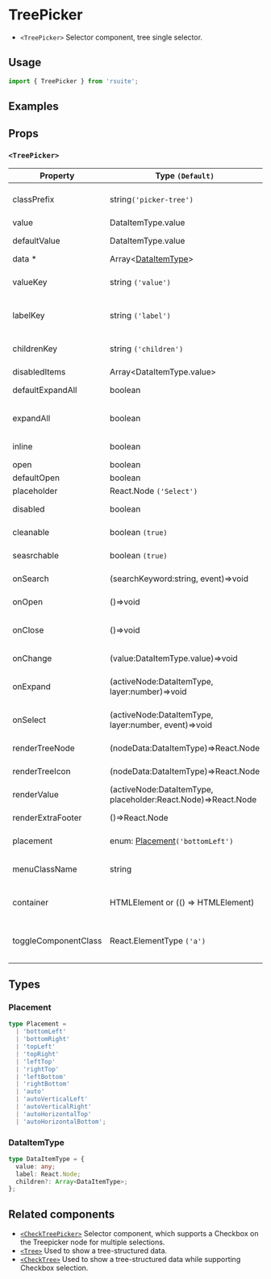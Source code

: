 # TreePicker

- `<TreePicker>` Selector component, tree single selector.

## Usage

```js
import { TreePicker } from 'rsuite';
```

## Examples

<!--{demo}-->

## Props

### `<TreePicker>`

| Property             | Type `(Default)`                                              | Description                                     |
| -------------------- | ------------------------------------------------------------- | ----------------------------------------------- |
| classPrefix          | string`('picker-tree')`                                       | The prefix of the component CSS class           |
| value                | DataItemType.value                                            | Selected value                                  |
| defaultValue         | DataItemType.value                                            | Default selected Value                          |
| data \*              | Array&lt;[DataItemType](#DataItemType)&gt;                    | Tree data                                       |
| valueKey             | string `('value')`                                            | Tree data Structure Value property name         |
| labelKey             | string `('label')`                                            | Tree data structure Label property name         |
| childrenKey          | string `('children')`                                         | Tree data structure Children property name      |
| disabledItems        | Array&lt;DataItemType.value&gt;                               | Disable Node list                               |
| defaultExpandAll     | boolean                                                       | Expand all nodes By default                     |
| expandAll            | boolean                                                       | Expand or unExpand all nodes(Controlled)        |
| inline               | boolean                                                       | Whether inline display tree                     |
| open                 | boolean                                                       | Open (Controlled)                               |
| defaultOpen          | boolean                                                       | Open by default                                 |
| placeholder          | React.Node `('Select')`                                       | Placeholder                                     |
| disabled             | boolean                                                       | Whether to disable Picker                       |
| cleanable            | boolean `(true)`                                              | Set whether you can clear                       |
| seasrchable          | boolean `(true)`                                              | Set whether you can search                      |
| onSearch             | (searchKeyword:string, event)=>void                           | Search callback function                        |
| onOpen               | ()=>void                                                      | Open Dropdown callback function                 |
| onClose              | ()=>void                                                      | Close Dropdown callback functions               |
| onChange             | (value:DataItemType.value)=>void                              | Callback function for data change               |
| onExpand             | (activeNode:DataItemType, layer:number)=>void                 | Callback When tree node is displayed            |
| onSelect             | (activeNode:DataItemType, layer:number, event)=>void          | Callback function after selecting tree node     |
| renderTreeNode       | (nodeData:DataItemType)=>React.Node                           | Custom Render tree Node                         |
| renderTreeIcon       | (nodeData:DataItemType)=>React.Node                           | Custom Render icon                              |
| renderValue          | (activeNode:DataItemType, placeholder:React.Node)=>React.Node | Custom Render Placeholder                       |
| renderExtraFooter    | ()=>React.Node                                                | Customizing footer Content                      |
| placement            | enum: [Placement](#Placement)`('bottomLeft')`                 | Expand placement                                |
| menuClassName        | string                                                        | A css class to apply to the Menu DOM node       |
| container            | HTMLElement or (() => HTMLElement)                            | Sets the rendering container                    |
| toggleComponentClass | React.ElementType `('a')`                                     | You can use a custom element for this component |

## Types

### Placement

```ts
type Placement =
  | 'bottomLeft'
  | 'bottomRight'
  | 'topLeft'
  | 'topRight'
  | 'leftTop'
  | 'rightTop'
  | 'leftBottom'
  | 'rightBottom'
  | 'auto'
  | 'autoVerticalLeft'
  | 'autoVerticalRight'
  | 'autoHorizontalTop'
  | 'autoHorizontalBottom';
```

### DataItemType

```ts
type DataItemType = {
  value: any;
  label: React.Node;
  children?: Array<DataItemType>;
};
```

## Related components

- [`<CheckTreePicker>`](./check-tree-picker) Selector component, which supports a Checkbox on the Treepicker node for multiple selections.
- [`<Tree>`](./tree) Used to show a tree-structured data.
- [`<CheckTree>`](./check-tree) Used to show a tree-structured data while supporting Checkbox selection.

